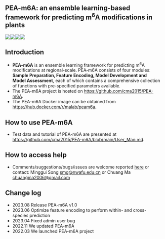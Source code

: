 ## PEA-m6A: an ensemble learning-based framework for predicting m<sup>6</sup>A modifications in plants

<a href="https://hub.docker.com/r/malab/deepea" target="_blank"><img src="https://img.shields.io/badge/Docker_image-ready-red.svg" target="_blank"></a><a href="https://hub.docker.com/r/malab/deepea" target="_blank"><img src="https://img.shields.io/docker/pulls/malab/deepea"></a><a href="https://github.com/cma2015/deepEA" target="_blank"><img src="https://img.shields.io/badge/Source%20codes-support-blue"></a><a href="http://www.omicstudio.cloud:4006/static/test_data.zip" target="_blank"><img src="https://img.shields.io/badge/Test_data-support-blue.svg"></a>

## Introduction

- **PEA-m6A** is  an ensemble learning framework for predicting m<sup>6</sup>A modifications at regional-scale. PEA-m6A consists of four modules: **Sample Preparation, Feature Encoding, Model Development and Model Assessment**, each of which contains a comprehensive collection of functions with pre-specified parameters available.
- The PEA-m6A project is hosted on https://github.com/cma2015/PEA-m6A.
- The PEA-m6A Docker image can be obtained from https://hub.docker.com/r/malab/peam6a.

## How to use PEA-m6A

- Test data and tutorial of PEA-m6A are presented at https://github.com/cma2015/PEA-m6A/blob/main/User_Man.md.

## How to access help

* Comments/suggestions/bugs/issues are welcome reported [here](https://github.com/cma2015/PEA-m6A/issues) or contact: Minggui Song smg@nwafu.edu.cn or Chuang Ma chuangma2006@gmail.com

## Change log

- 2023.08 Release PEA-m6A v1.0
- 2023.06 Optimize feature encoding to perform within- and cross-species prediction
- 2023.04 Fixed admin user bug
- 2022.11 We updated PEA-m6A
- 2022.03 We launched PEA-m6A project

